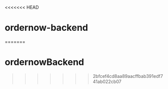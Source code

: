 <<<<<<< HEAD
# ordernow-backend
=======
# ordernowBackend
>>>>>>> 2bfcef4cd8aa89aacffbab391edf741ab022cb07
